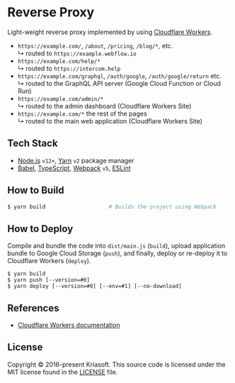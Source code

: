 # Reverse Proxy

Light-weight reverse proxy implemented by using [Cloudflare Workers](https://workers.cloudflare.com/).

- `https://example.com/`, `/about`, `/pricing`, `/blog/*`, etc.<br>
  ↳ routed to `https://example.webflow.io`
- `https://example.com/help/*`<br>
  ↳ routed to `https://intercom.help`
- `https://example.com/graphql`, `/auth/google`, `/auth/google/return` etc.<br>
  ↳ routed to the GraphQL API server (Google Cloud Function or Cloud Run)
- `https://example.com/admin/*`<br>
  ↳ routed to the admin dashboard (Cloudflare Workers Site)
- `https://example.com/*` the rest of the pages<br>
  ↳ routed to the main web application (Cloudflare Workers Site)

## Tech Stack

- [Node.js](https://nodejs.org/) `v12+`, [Yarn](https://yarnpkg.com/) `v2` package manager
- [Babel](https://babeljs.io/), [TypeScript](https://www.typescriptlang.org/),
  [Webpack](https://webpack.js.org/) `v5`, [ESLint](https://eslint.org/)

## How to Build

```bash
$ yarn build                    # Builds the project using Webpack
```

## How to Deploy

Compile and bundle the code into `dist/main.js` (`build`), upload application
bundle to Google Cloud Storage (`push`), and finally, deploy or re-deploy it
to Cloudflare Workers (`deploy`).

```
$ yarn build
$ yarn push [--version=#0]
$ yarn deploy [--version=#0] [--env=#1] [--no-download]
```

## References

- [Cloudflare Workers documentation](https://developers.cloudflare.com/workers/)

## License

Copyright © 2016-present Kriasoft. This source code is licensed under the MIT license found in the
[LICENSE](https://github.com/kriasoft/nodejs-api-starter/blob/master/LICENSE) file.

